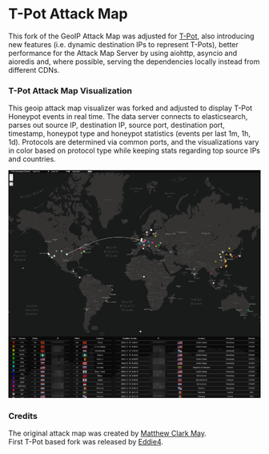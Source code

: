 # T-Pot Attack Map

This fork of the GeoIP Attack Map was adjusted for [T-Pot](https://github.com/telekom-security/tpotce), also introducing new features (i.e. dynamic destination IPs to represent T-Pots), better performance for the Attack Map Server by using aiohttp, asyncio and aioredis and, where possible, serving the dependencies locally instead from different CDNs.

### T-Pot Attack Map Visualization
This geoip attack map visualizer was forked and adjusted to display T-Pot Honeypot events in real time. The data server connects to elasticsearch, parses out source IP, destination IP, source port, destination port, timestamp, honeypot type and honeypot statistics (events per last 1m, 1h, 1d). Protocols are determined via common ports, and the visualizations vary in color based on protocol type while keeping stats regarding top source IPs and countries.<br>


![img.png](img.png)

### Credits
The original attack map was created by [Matthew Clark May](https://github.com/MatthewClarkMay/geoip-attack-map).<br>
First T-Pot based fork was released by [Eddie4](https://github.com/eddie4/geoip-attack-map).

